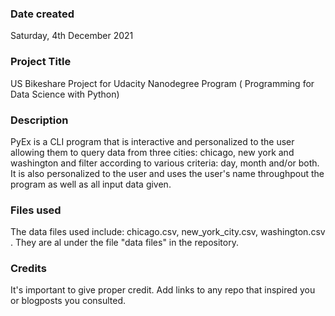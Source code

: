 

### Date created
Saturday, 4th December 2021

### Project Title
US Bikeshare Project for Udacity Nanodegree Program ( Programming for Data Science with Python)

### Description
PyEx is a CLI program that is interactive and personalized to the user allowing them to query data from three cities: chicago, new york and washington and filter according to various criteria: day, month and/or both. It is also personalized to the user and uses the user's name throughpout the program as well as all input data given. 

### Files used
The data files used include: chicago.csv, new_york_city.csv, washington.csv . They are al under the file "data files" in the repository.

### Credits
It's important to give proper credit. Add links to any repo that inspired you or blogposts you consulted.

